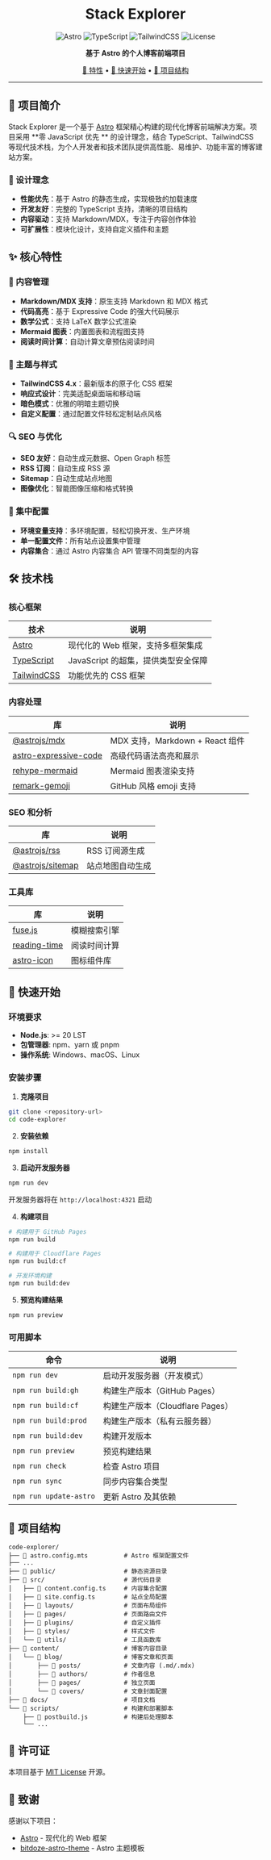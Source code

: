 <h1>
    <div align="center">Stack Explorer</div>
</h1>

<div align="center">

![Astro](https://img.shields.io/badge/Astro-5.13.10-FF5D01?style=flat-square&logo=astro&logoColor=white)
![TypeScript](https://img.shields.io/badge/TypeScript-5.8.3-3178C6?style=flat-square&logo=typescript&logoColor=white)
![TailwindCSS](https://img.shields.io/badge/TailwindCSS-4.1.7-06B6D4?style=flat-square&logo=tailwindcss&logoColor=white)
![License](https://img.shields.io/badge/License-MIT-green?style=flat-square)

**基于 Astro 的个人博客前端项目**

[🌟 特性](#-核心特性) • [🚀 快速开始](#-快速开始) • [📁 项目结构](#-项目结构)

</div>

---

## 📖 项目简介

Stack Explorer 是一个基于 [Astro](https://astro.build/) 框架精心构建的现代化博客前端解决方案。项目采用 **零 JavaScript 优先
** 的设计理念，结合 TypeScript、TailwindCSS 等现代技术栈，为个人开发者和技术团队提供高性能、易维护、功能丰富的博客建站方案。

### 🎯 设计理念

- **性能优先**：基于 Astro 的静态生成，实现极致的加载速度
- **开发友好**：完整的 TypeScript 支持，清晰的项目结构
- **内容驱动**：支持 Markdown/MDX，专注于内容创作体验
- **可扩展性**：模块化设计，支持自定义插件和主题

## ✨ 核心特性

### 📝 内容管理

- **Markdown/MDX 支持**：原生支持 Markdown 和 MDX 格式
- **代码高亮**：基于 Expressive Code 的强大代码展示
- **数学公式**：支持 LaTeX 数学公式渲染
- **Mermaid 图表**：内置图表和流程图支持
- **阅读时间计算**：自动计算文章预估阅读时间

### 🎨 主题与样式

- **TailwindCSS 4.x**：最新版本的原子化 CSS 框架
- **响应式设计**：完美适配桌面端和移动端
- **暗色模式**：优雅的明暗主题切换
- **自定义配置**：通过配置文件轻松定制站点风格

### 🔍 SEO 与优化

- **SEO 友好**：自动生成元数据、Open Graph 标签
- **RSS 订阅**：自动生成 RSS 源
- **Sitemap**：自动生成站点地图
- **图像优化**：智能图像压缩和格式转换

### 🔧 集中配置

- **环境变量支持**：多环境配置，轻松切换开发、生产环境
- **单一配置文件**：所有站点设置集中管理
- **内容集合**：通过 Astro 内容集合 API 管理不同类型的内容

## 🛠️ 技术栈

### 核心框架

| 技术                                            | 说明                      |
|-----------------------------------------------|-------------------------|
| [Astro](https://astro.build/)                 | 现代化的 Web 框架，支持多框架集成     |
| [TypeScript](https://www.typescriptlang.org/) | JavaScript 的超集，提供类型安全保障 |
| [TailwindCSS](https://tailwindcss.com/)       | 功能优先的 CSS 框架            |

### 内容处理

| 库                                                                          | 说明                         |
|----------------------------------------------------------------------------|----------------------------|
| [@astrojs/mdx](https://docs.astro.build/en/guides/integrations-guide/mdx/) | MDX 支持，Markdown + React 组件 |
| [astro-expressive-code](https://expressive-code.com/)                      | 高级代码语法高亮和展示                |
| [rehype-mermaid](https://github.com/remcohaszing/rehype-mermaid)           | Mermaid 图表渲染支持             |
| [remark-gemoji](https://github.com/remarkjs/remark-gemoji)                 | GitHub 风格 emoji 支持         |

### SEO 和分析

| 库                                                                                  | 说明        |
|------------------------------------------------------------------------------------|-----------|
| [@astrojs/rss](https://docs.astro.build/en/guides/rss/)                            | RSS 订阅源生成 |
| [@astrojs/sitemap](https://docs.astro.build/en/guides/integrations-guide/sitemap/) | 站点地图自动生成  |

### 工具库

| 库                                                       | 说明     |
|---------------------------------------------------------|--------|
| [fuse.js](https://fusejs.io/)                           | 模糊搜索引擎 |
| [reading-time](https://github.com/ngryman/reading-time) | 阅读时间计算 |
| [astro-icon](https://github.com/natemoo-re/astro-icon)  | 图标组件库  |

## 🚀 快速开始

### 环境要求

- **Node.js**: >= 20 LST
- **包管理器**: npm、yarn 或 pnpm
- **操作系统**: Windows、macOS、Linux

### 安装步骤

1. **克隆项目**

```bash
git clone <repository-url>
cd code-explorer
```

2. **安装依赖**

```bash
npm install
```

3. **启动开发服务器**

```bash
npm run dev
```

开发服务器将在 `http://localhost:4321` 启动

4. **构建项目**

```bash
# 构建用于 GitHub Pages
npm run build

# 构建用于 Cloudflare Pages
npm run build:cf

# 开发环境构建
npm run build:dev
```

5. **预览构建结果**

```bash
npm run preview
```

### 可用脚本

| 命令                     | 说明                       |
|------------------------|--------------------------|
| `npm run dev`          | 启动开发服务器（开发模式）            |
| `npm run build:gh`     | 构建生产版本（GitHub Pages）     |
| `npm run build:cf`     | 构建生产版本（Cloudflare Pages） |
| `npm run build:prod`   | 构建生产版本（私有云服务器）           |
| `npm run build:dev`    | 构建开发版本                   |
| `npm run preview`      | 预览构建结果                   |
| `npm run check`        | 检查 Astro 项目              |
| `npm run sync`         | 同步内容集合类型                 |
| `npm run update-astro` | 更新 Astro 及其依赖            |

## 📁 项目结构

```text
code-explorer/
├── 📄 astro.config.mts          # Astro 框架配置文件
├── ...
├── 📂 public/                   # 静态资源目录
├── 📂 src/                      # 源代码目录
│   ├── 📄 content.config.ts     # 内容集合配置
│   ├── 📄 site.config.ts        # 站点全局配置
│   ├── 📂 layouts/              # 页面布局组件
│   ├── 📂 pages/                # 页面路由文件
│   ├── 📂 plugins/              # 自定义插件
│   ├── 📂 styles/               # 样式文件
│   └── 📂 utils/                # 工具函数库
├── 📂 content/                  # 博客内容目录
│   └── 📂 blog/                 # 博客文章和页面
│       ├── 📂 posts/            # 文章内容 (.md/.mdx)
│       ├── 📂 authors/          # 作者信息
│       ├── 📂 pages/            # 独立页面
│       └── 📂 covers/           # 文章封面配置
├── 📂 docs/                     # 项目文档
└── 📂 scripts/                  # 构建和部署脚本
    ├── 📄 postbuild.js          # 构建后处理脚本
    └── ...
```

## 📄 许可证

本项目基于 [MIT License](LICENSE) 开源。

## 🙏 致谢

感谢以下项目：

- [Astro](https://astro.build/) - 现代化的 Web 框架
- [bitdoze-astro-theme](https://github.com/bitdoze/bitdoze-astro-theme) - Astro 主题模板


